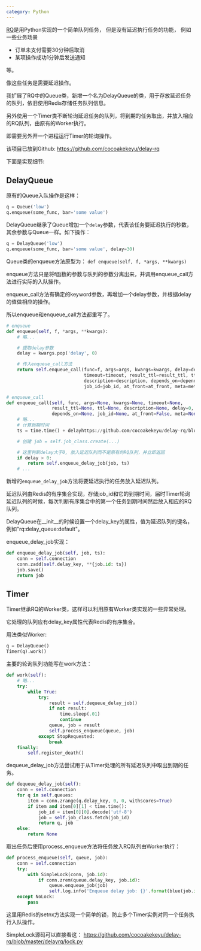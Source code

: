```yaml
---
category: Python
---
```


[RQ](https://github.com/nvie/rq)是用Python实现的一个简单队列任务， 但是没有延迟执行任务的功能， 例如一些业务场景

- 订单未支付需要30分钟后取消
- 某项操作成功1分钟后发送通知

等。

像这些任务是需要延迟操作。

我扩展了RQ中的Queue类，新增一个名为DelayQueue的类，用于存放延迟任务的队列，依旧使用Redis存储任务队列信息。

另外使用一个Timer类不断轮询延迟任务的队列，将到期的任务取出，并放入相应的RQ队列，由原有的Worker执行。

即需要另外开一个进程运行Timer的轮询操作。

该项目已放到Github: https://github.com/cocoakekeyu/delay-rq

下面是实现细节:

## DelayQueue

原有的Queue入队操作是这样：

```python
q = Queue('low')
q.enqueue(some_func, bar='some value')
```

DelayQueue继承了Queue增加一个`delay`参数，代表该任务要延迟执行的秒数， 其余参数与Queue一样。如下操作：

```python
q = DelayQueue('low')
q.enqueue(some_func, bar='some value', delay=30)
```

Queue类的enqueue方法原型为： `def enqueue(self, f, *args, **kwargs)`

enqueue方法只是将f函数的参数与队列的参数分离出来，并调用enqueue_call方法进行实际的入队操作。

enqueue_call方法有确定的keyword参数，再增加一个delay参数，并根据delay的值做相应的操作。

所以enqueue和enqueue_call方法都重写了。

```python
# enqueue
def enqueue(self, f, *args, **kwargs):
    # 略...

    # 提取delay参数
    delay = kwargs.pop('delay', 0)

    # 传入enqueue_call方法
    return self.enqueue_call(func=f, args=args, kwargs=kwargs, delay=delay,
                             timeout=timeout, result_ttl=result_ttl, ttl=ttl,
                             description=description, depends_on=depends_on,
                             job_id=job_id, at_front=at_front, meta=meta)

# enqueue_call
def enqueue_call(self, func, args=None, kwargs=None, timeout=None,
                 result_ttl=None, ttl=None, description=None, delay=0,
                 depends_on=None, job_id=None, at_front=False, meta=None):
    # 略...
    # 计算到期时间
    ts = time.time() + delayhttps://github.com/cocoakekeyu/delay-rq/blob/master/delayrq/lock.py

    # 创建 job = self.job_class.create(...)

    # 这里判断delay大于0, 放入延迟队列而不是原有的RQ队列，并立即返回
    if delay > 0:
        return self.enqueue_delay_job(job, ts)
    # ...                          
```

新增的`enqueue_delay_job`方法将要延迟执行的任务放入延迟队列。

延迟队列由Redis的有序集合实现，存储job_id和它的到期时间，届时Timer轮询延迟队列的时候，每次判断有序集合中的第一个任务到期时间然后放入相应的RQ队列。

DelayQueue在__init__的时候设置一个delay_key的属性，值为延迟队列的键名，例如"rq:delay_queue:default"。

enqueue_delay_job实现：

```python
def enqueue_delay_job(self, job, ts):
    conn = self.connection
    conn.zadd(self.delay_key, **{job.id: ts})
    job.save()
    return job
```

## Timer

Timer继承RQ的Worker类，这样可以利用原有Worker类实现的一些异常处理。

它处理的队列应有delay_key属性代表Redis的有序集合。

用法类似Worker:

```python
q = DelayQueue()
Timer(q).work()
```

主要的轮询队列功能写在work方法：

```python
def work(self):
    # 略...
    try:
        while True:
            try:
                result = self.dequeue_delay_job()
                if not result:
                    time.sleep(.01)
                    continue
                queue, job = result
                self.process_enqueue(queue, job)
            except StopRequested:
                break
    finally:
        self.register_death()
```

dequeue_delay_job方法尝试用于从Timer处理的所有延迟队列中取出到期的任务。

```python
def dequeue_delay_job(self):
    conn = self.connection
    for q in self.queues:
        item = conn.zrange(q.delay_key, 0, 0, withscores=True)
        if item and item[0][1] < time.time():
            job_id = item[0][0].decode('utf-8')
            job = self.job_class.fetch(job_id)
            return q, job
    else:
        return None
```

取出任务后使用process_enqueue方法将任务放入RQ队列由Worker执行：

```python
def process_enqueue(self, queue, job):
    conn = self.connection
    try:
        with SimpleLock(conn, job.id):
            if conn.zrem(queue.delay_key, job.id):
                queue.enqueue_job(job)
                self.log.info('Enqueue delay job: {}'.format(blue(job.id)))
    except NoLock:
        pass
```

这里用Redis的setnx方法实现一个简单的锁，防止多个Timer实例对同一个任务执行入队操作。

SimpleLock源码可以直接看这： https://github.com/cocoakekeyu/delay-rq/blob/master/delayrq/lock.py

